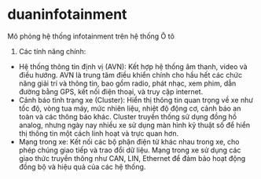 # duaninfotainment
Mô phỏng hệ thống infotainment trên hệ thống Ô tô
1.  Các tính năng chính:
- Hệ thống thông tin định vị (AVN): Kết hợp hệ thống âm thanh, video và điều hướng. AVN là trung tâm điều khiển chính cho hầu hết các chức năng giải trí và thông tin, bao gồm radio, phát nhạc, xem phim, dẫn đường bằng GPS, kết nối điện thoại, và truy cập internet.
- Cảnh báo tình trạng xe (Cluster): Hiển thị thông tin quan trọng về xe như tốc độ, vòng tua máy, mức nhiên liệu, nhiệt độ động cơ, cảnh báo an toàn và các thông báo khác. Cluster truyền thống sử dụng đồng hồ analog, nhưng ngày nay nhiều xe sử dụng màn hình kỹ thuật số để hiển thị thông tin một cách linh hoạt và trực quan hơn.
- Mạng trong xe: Kết nối các bộ phận điện tử khác nhau trong xe, cho phép chúng giao tiếp và trao đổi dữ liệu. Mạng trong xe sử dụng các giao thức truyền thông như CAN, LIN, Ethernet để đảm bảo hoạt động đồng bộ và hiệu quả của các hệ thống.

